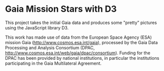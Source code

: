 # Gaia Mission Stars with D3

This project takes the initial Gaia data and produces some "pretty" pictures using the JavaScript library D3.

This work has made use of data from the European Space Agency (ESA) mission Gaia (http://www.cosmos.esa.int/gaia), processed by the Gaia Data Processing and Analysis Consortium (DPAC, http://www.cosmos.esa.int/web/gaia/dpac/consortium). Funding for the DPAC has been provided by national institutions, in particular the institutions participating in the Gaia Multilateral Agreement.